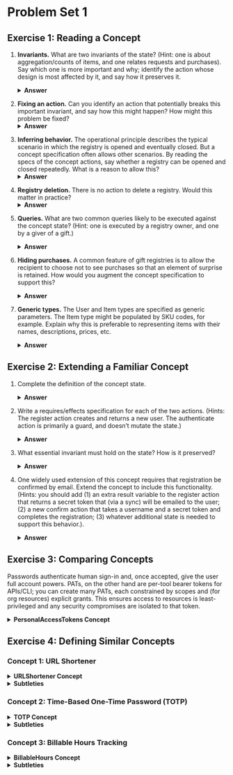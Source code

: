 # Problem Set 1

## Exercise 1: Reading a Concept

1. **Invariants.** What are two invariants of the state? (Hint: one is about aggregation/counts of items, and one relates requests and purchases). Say which one is more important and why; identify the action whose design is most affected by it, and say how it preserves it.
   <details>
   <summary><b>Answer</b></summary>

   First, a lifecycle/visibility invariant: at all times a registry is either active or inactive; create always starts it inactive; only open can switch inactive→active and only close can switch active→inactive; and no purchases are permitted unless the registry is active. Second, a counts/aggregation invariant: for any request in a registry, its remaining count is never negative and the total quantity purchased for that item never exceeds the total quantity requested (equivalently, under addItem and purchase we maintain remaining = requested_so_far − purchased_so_far).

   Between the two, the lifecycle invariant is more important because it protects the recipient’s intent about when buying is allowed; violating it leads to the worst user-visible failures (people buying when the registry shouldn’t be open), whereas the counts invariant is already strongly guarded by purchase. The action most affected by the lifecycle invariant is purchase: its precondition that the registry “exists and is active” gates buying strictly to the open period and, since it doesn’t modify the active flag, it preserves the visibility invariant.

</details>

2. **Fixing an action.** Can you identify an action that potentially breaks this important invariant, and say how this might happen? How might this problem be fixed?
   <details>
   <summary><b>Answer</b></summary>
    The lifecycle invariant can be broken because open and close have no actor and no ownership check, so any user could toggle a registry. To preserve “status reflects the recipient’s intent,” add a user parameter to both actions and require user = registry.owner; otherwise the action has no effect. This confines activation and deactivation to the owner and keeps the active flag aligned with the recipient’s wishes.

</details>

3. **Inferring behavior.** The operational principle describes the typical scenario in which the registry is opened and eventually closed. But a concept specification often allows other scenarios. By reading the specs of the concept actions, say whether a registry can be opened and closed repeatedly. What is a reason to allow this?
   <details>
      <summary><b>Answer</b></summary>
   A registry can be opened and closed repeatedly: open requires it be inactive and close requires it be active, so the actions can toggle indefinitely. This flexibility is useful—for example, the owner might temporarily close the registry to pause purchases while editing items or to correct an accidental toggle—so allowing repeated open/close seems is reasonable.

</details>

4. **Registry deletion.** There is no action to delete a registry. Would this matter in practice?
   <details>
   <summary><b>Answer</b></summary>
   Deletion isn’t necessary in practice. Closing removes public visibility, and most actions already require an open registry. Keeping a closed registry preserves purchase receipts for thank-yous, returns, and audits. Given that storage probably is cheap for this type of data, and there are minimal privacy concerns with registry purchase history, archival likely beats hard-delete here.

</details>

5. **Queries.** What are two common queries likely to be executed against the concept state? (Hint: one is executed by a registry owner, and one by a giver of a gift.)
   <details>
   <summary><b>Answer</b></summary>

   **For givers:** given a registry and an item, return how many units remain to be purchased for that item (and treat the item as not purchasable if the remaining count is zero).

   **For the owner:** given a registry, show its current state—active/inactive, owner, and for each item the requested total, purchased total, and remaining.

</details>

6. **Hiding purchases.** A common feature of gift registries is to allow the recipient to choose not to see purchases so that an element of surprise is retained. How would you augment the concept specification to support this?
   <details>
   <summary><b>Answer</b></summary>

   To support surprise for the recipient, each registry has a hidePurchases flag (default false) and two owner-only actions: hidePurchases and showPurchases. Hiding requires that the registry exists, the caller is the owner, and purchases are currently visible; its effect is to set hidePurchases to true. Showing requires the registry exists, the caller is the owner, and purchases are currently hidden; its effect is to set hidePurchases to false. When purchases are hidden, owner-facing queries suppress any information that would reveal what has been bought (purchaser names, purchased totals, remaining counts), showing only the originally requested items and quantities (or neutral placeholders), while giver-facing queries remain unchanged so they can still avoid duplicate purchases.

</details>

7. **Generic types.** The User and Item types are specified as generic parameters. The Item type might be populated by SKU codes, for example. Explain why this is preferable to representing items with their names, descriptions, prices, etc.
   <details>
   <summary><b>Answer</b></summary>

   Treating Item as a generic parameter (instantiated with stable IDs like SKUs) keeps the registry decoupled from any particular product catalog: the registry stores references, not mutable copies of names/descriptions/prices. That avoids drift and duplication (prices/names change elsewhere), preserves representation-independence (works with many stores/catalog schemas), and makes queries/joins clean—lookup by ID pulls the latest display info without corrupting the registry’s core state.

</details>

## Exercise 2: Extending a Familiar Concept

1. Complete the definition of the concept state.  <details>
   <summary><b>Answer</b></summary>

   To complete the concept state I would define it as follows:

   a set of Users with

   - a unique username String
   - a passwordHash String

</details>

2. Write a requires/effects specification for each of the two actions. (Hints: The register action creates and returns a new user. The authenticate action is primarily a guard, and doesn’t mutate the state.)  <details>
   <summary><b>Answer</b></summary>

   register(username, password): (user: User)

   - **requires:** no user with this username exists.

   - **effects:** create and return a new User with username and passwordHash = H(password).

   authenticate(username, password): (user: User)

   - **requires:** a user with this username exists and H(password) equals the stored passwordHash.

   - **effects**: return that user; the state is unchanged.

</details>

3. What essential invariant must hold on the state? How is it preserved?
   <details>
   <summary><b>Answer</b></summary>

   Username uniqueness is the essential invariant that must be preserved. This means that at any time, no two users share the same username. This ensures a given username always identifies the same User after registration, so any User who is authenticated is treated each time as the same User each time. This is preserved because register requires that the username not already exist before creating a new User, and authenticate does not mutate state.

</details>

4.  One widely used extension of this concept requires that registration be confirmed by email. Extend the concept to include this functionality. (Hints: you should add (1) an extra result variable to the register action that returns a secret token that (via a sync) will be emailed to the user; (2) a new confirm action that takes a username and a secret token and completes the registration; (3) whatever additional state is needed to support this behavior.).
    <details>
    <summary><b>Answer</b></summary>

    **Updated State Representation:**

    a set of Users with

    - a username String

    - a passwordHash String

    - an email String

    a Pending set of Users with

    - a token String

    - a tokenExpires DateTime

    a Confirmed set of Users

    **Updated Action Definitions:**

    register(username: String, password: String, email: String): (user: User, token: String)

    - **requires:** the username does not exist.

    - **effects:** create a new User with the given fields, add the user to Pending with a fresh secret token, and return (user, token) so the app can email it.

    confirm(username: String, token: String)

    - **requires:** a Pending user with this username and matching token (and, if present, that now ≤ tokenExpires).

    - **effects:** move the user from Pending to Confirmed and clear the token info.

    authenticate(username: String, password: String): (user: User)

    - **requires:** a Confirmed user with this username exists and H(password) = passwordHash.

    - **effects:** return that user; no state changes.

</details>

## Exercise 3: Comparing Concepts

Passwords authenticate human sign-in and, once accepted, give the user full account powers. PATs, on the other hand are per-tool bearer tokens for APIs/CLI; you can create many PATs, each constrained by scopes and (for org resources) explicit grants. This ensures access to resources is least-privileged and any security compromises are isolated to that token.

<details>

<summary><b>PersonalAccessTokens Concept</b></summary>

**concept** PersonalAccessToken [User, Org, Scope]

**purpose** provide API/CLI access without using a password

**principle**

- a user generates tokens;
- the user can add or remove scopes on a token;
- an org admin grants or revokes a token for that org;
- a client authenticates by sending username and token;
- access to an org’s resources also requires that the org has granted the token, and protected operations require appropriate scopes;
- the user may delete the token to revoke it everywhere.

**state**

a set of Tokens with

- an owner User
- a value String
- a scopes set of Scope

a set of Orgs with

- an admins set of Users
- a grantedTokens set of Tokens

**actions**

generate (by: User): (token: Token, value: String)

- **requires** by exists

- **effects** create token with owner = by, value a fresh secret, scopes empty; return (token, value)

addScope (by: User, token: Token, scope: Scope)

- **requires** token exists and by = token.owner

- **effects** add scope to token.scopes

removeScope (by: User, token: Token, scope: Scope)

- **requires** token exists and by = token.owner and scope in token.scopes

- **effects** remove scope from token.scopes

grantAccess (admin: User, org: Org, token: Token)

- **requires** org exists and admin in org.admins and token exists

- **effects** add token to org.grantedTokens

revokeAccess (admin: User, org: Org, token: Token)

- **requires** org exists and admin in org.admins and token exists

- **effects** remove token from org.grantedTokens

revoke (by: User, token: Token)

- **requires** token exists and by = token.owner

- **effects** remove token from Tokens and from every org.grantedTokens

authenticate (username: String, tokenValue: String): (credential: Token)

- **requires** a token t with t.owner.username = username and t.value = tokenValue exists

- **effects** return t

</details>

## Exercise 4: Defining Similar Concepts

### Concept 1: URL Shortener

<details>

<summary><b>URLShortener Concept</b></summary>

**concept** URLShortener [User]

**purpose** map long URLs to short stable suffixes

**principle**

- a user submits a long URL and may propose a suffix;
- if a requested suffix is unused it is claimed; if it is already used, creation does not occur;
- if no suffix is requested, the system generates a fresh unused suffix;
- anyone who visits the short URL is redirected to the target;
- the owner may update or deactivate the link.

**state**

a set of ShortLinks with

- an owner User
- a suffix String
- a targetUrl String
- an active Flag

**actions**

shortenUrl (by: User, targetUrl: String, optional requestedSuffix: String): (link: ShortLink)

- **requires:** by exists and if requestedSuffix is provided, no ShortLink exists with suffix = requestedSuffix

- **effects:** creates a ShortLink link with owner = by,
  suffix = requestedSuffix if requestedSuffix is provided else a fresh unused suffix,
  targetUrl = targetUrl, active = true; return link

updateTargetUrl (by: User, link: ShortLink, newUrl: String)

- **requires:** link exists and by = link.owner

- **effects:** set link.targetUrl = newUrl

deactivateLink (by: User, link: ShortLink)

- **requires:** link exists and by = link.owner and link.active = true

- **effects:** set link.active = false

activateLink (by: User, link: ShortLink)

- **requires:** link exists and by = link.owner and link.active = false

- **effects:** set link.active = true

redirectFromSuffix (suffix: String): (targetUrl: String)

- **requires:** a ShortLink link with link.suffix = suffix and link.active = true to exist

- **effects:** return link.targetUrl

</details>
<details>
<summary><b>Subtleties</b></summary>

- suffixes are globally unique
- if a requested suffix is taken, shortenUrl’s precondition fails and no link is created.
- fresh(random) suffixes are generated only when none is requested.
</details>

### Concept 2: Time-Based One-Time Password (TOTP)

<details>

<summary><b>TOTP Concept</b></summary>

**concept** TOTP [User]

**purpose** add a short-lived code step to strengthen sign-in

**principle**

- a user signs in by entering the current code from an enrolled authenticator
- the server accepts only if the code matches for the current time window
- the user may add or remove authenticators at any time.

**state**

a set of Authenticators with

    - an owner User
    - a sharedSecret String

**actions**

enrollAuthenticator (by: User): (auth: Authenticator, secret: String)

- **requires:** by exists

- **effects:** create an authenticator with owner = by and sharedSecret a freshly generated secret;
  return (auth, sharedSecret) for provisioning

deleteAuthenticator (by: User, auth: Authenticator)

- **requires:** auth exists and by = auth.owner

- **effects:** remove auth from Authenticators

verifyCode (user: User, code: Number): ()

- **requires:** there exists an authenticator for user whose TOTP(code, sharedSecret) matches for the current time window

- **effects:** no state change

</details>
<details>
<summary><b>Subtleties</b></summary>

- TOTP cuts password-reuse/credential-stuffing, but not real-time phishing. It’s a second factor and should be paired with password auth to be effective.
- verification is by time window which means that a valid code can be reused within that window.
</details>

### Concept 3: Billable Hours Tracking

<details>

<summary><b>BillableHours Concept</b></summary>

**concept** BillableHours [User, Project]

**purpose** record work sessions for client billing

**principle**

- an employee starts a session by choosing a project and entering a short description;
- later they end the session to record its duration;
- if a session is forgotten, it can be ended afterward with an explicit end time;
- sessions can be corrected before invoicing.

**state**

a set of Sessions with

- an owner User
- a Project
- a description String
- a startedAt DateTime
- an optional endedAt DateTime

**actions**

startSession (by: User, project: Project, description: String): (s: Session)

- **requires** by exists and there is no open session for by

- **effects:** create s with owner = by, Project = project, description = description, startedAt = now, endedAt missing; return s

endSession (by: User, s: Session)

- **requires:** s exists and by = s.owner and s.endedAt is missing

- **effects:** set s.endedAt = now

setSessionEnd (by: User, s: Session, newEnd: DateTime)

- **requires:** s exists and by = s.owner and newEnd > s.startedAt
  and (if s.endedAt is missing then newEnd ≤ now)
  and the interval [s.startedAt, newEnd] does not overlap any other session for by

- **effects:** set s.endedAt = newEnd

setSessionStart (by: User, s: Session, newStart: DateTime)

- **requires:** s exists and by = s.owner
  and (if s.endedAt exists then newStart < s.endedAt else newStart < now)
  and the interval [newStart, (s.endedAt if exists else now)] does not overlap any other session for by

- **effects:** set s.startedAt = newStart

updateSessionProject (by: User, s: Session, newProject: Project)

- **requires:** s exists and by = s.owner

- **effects:** set s.Project = newProject

updateSessionDescription (by: User, s: Session, newDescription: String)

- **requires:** s exists and by = s.owner

- **effects:** set s.description = newDescription

</details>
<details>
<summary><b>Subtleties</b></summary>

- one invariant: at most one open session per user, and no overlapping intervals; if a session has an end, then startedAt < endedAt.
- treat intervals as half-open [start, end), so back-to-back is fine (end == next start is allowed).
- timestamps are in UTC; now is server time; setSessionEnd can use any past time ≤ now, never a future time.
</details>
